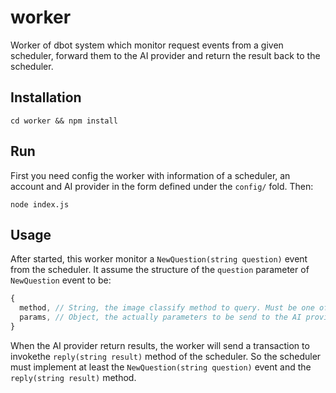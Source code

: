 # worker
Worker of dbot system which monitor request events from a given scheduler, forward them to the AI provider and return the result back to the scheduler.
## Installation
~~~shell
cd worker && npm install
~~~
## Run
First you need config the worker with information of a scheduler, an account and AI provider in the form defined under the `config/` fold. Then:
~~~
node index.js
~~~
## Usage
After started, this worker monitor a `NewQuestion(string question)` event from the scheduler. It assume the structure of the `question` parameter of `NewQuestion` event to be:
~~~javascript
{
  method, // String, the image classify method to query. Must be one of `['dishDetect', 'carDetect', 'logoSearch', 'animalDetect', 'plantDetect', 'objectDetect']`
  params, // Object, the actually parameters to be send to the AI provider's API
}
~~~
When the AI provider return results, the worker will send a transaction to invokethe `reply(string result)` method of the scheduler.
So the scheduler must implement at least the `NewQuestion(string question)` event and the `reply(string result)` method.
